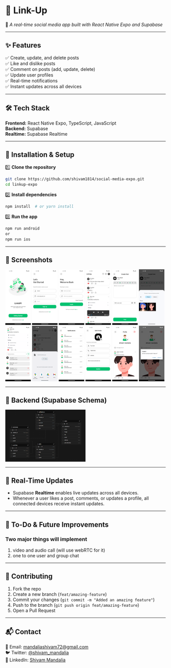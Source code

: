 # 📌 Link-Up

🚀 *A real-time social media app built with React Native Expo and Supabase*

---

## **✨ Features**

✅ Create, update, and delete posts\
✅ Like and dislike posts\
✅ Comment on posts (add, update, delete)\
✅ Update user profiles\
✅ Real-time notifications\
✅ Instant updates across all devices

---

## **🛠️ Tech Stack**

**Frontend:** React Native Expo, TypeScript, JavaScript\
**Backend:** Supabase\
**Realtime:** Supabase Realtime

---

## **🚀 Installation & Setup**

1️⃣ **Clone the repository**

```sh
git clone https://github.com/shivam1814/social-media-expo.git
cd linkup-expo
```

2️⃣ **Install dependencies**

```sh
npm install  # or yarn install
```

3️⃣ **Run the app**

```sh
npm run android
or
npm run ios
```

---

## **📸 Screenshots**

<p align="start">
  <img src="screenshot/Screenshot_1739711383.png" width="80">
  <img src="screenshot/Screenshot_1739711410.png" width="80">
  <img src="screenshot/Screenshot_1739711420.png" width="80">
  <img src="screenshot/Screenshot_1739711536.png" width="80">
  <img src="screenshot/Screenshot_1739711634.png" width="80">
  <img src="screenshot/Screenshot_1739711640.png" width="80">
  <img src="screenshot/Screenshot_1739711686.png" width="80">
  <img src="screenshot/Screenshot_1739711840.png" width="80">
  <img src="screenshot/Screenshot_1739711851.png" width="80">
  <img src="screenshot/Screenshot_1739711929.png" width="80">
  <img src="screenshot/Screenshot_1739712347.png" width="80">
  <img src="screenshot/Screenshot_1739712477.png" width="80">
</p>


---

## **📡 Backend (Supabase Schema)**
<p align="start">
  <img src="screenshot/screenshot_supa.png" width="50%">
</p>

---

## **🔔 Real-Time Updates**

- Supabase **Realtime** enables live updates across all devices.
- Whenever a user likes a post, comments, or updates a profile, all connected devices receive instant updates.

---

## **📌 To-Do & Future Improvements**

### Two major things will implement
1. video and audio call (will use webRTC for it)
2. one to one user and group chat

---

## **🤝 Contributing**

1. Fork the repo
2. Create a new branch (`feat/amazing-feature`)
3. Commit your changes (`git commit -m "Added an amazing feature"`)
4. Push to the branch (`git push origin feat/amazing-feature`)
5. Open a Pull Request

---

## **📬 Contact**

📧 Email: [mandaliashivam72@gmail.com](mailto\:mandaliashivam72@gmail.com)\
🐦 Twitter: [@shivam_mandalia](https://x.com/shivam_mandalia)\
💼 LinkedIn: [Shivam Mandalia](https://www.linkedin.com/in/shivam-mandalia/)
